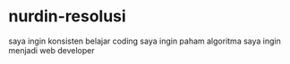 # nurdin-resolusi
saya ingin konsisten belajar coding
saya ingin paham algoritma
saya ingin menjadi web developer
